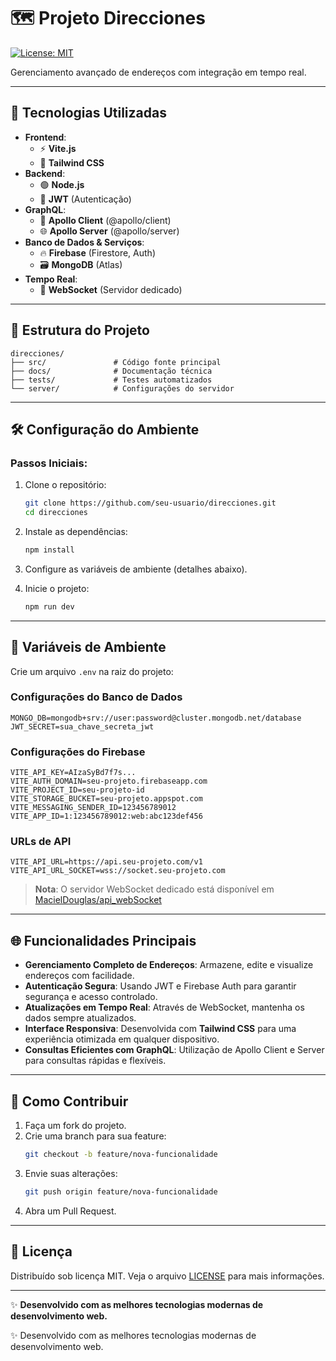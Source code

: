 # 🗺️ **Projeto Direcciones**

[![License: MIT](https://img.shields.io/badge/License-MIT-yellow.svg)](https://opensource.org/licenses/MIT)

Gerenciamento avançado de endereços com integração em tempo real.

---

## 🚀 **Tecnologias Utilizadas**

- **Frontend**:
  - ⚡ **Vite.js**
  - 🎨 **Tailwind CSS**
- **Backend**:
  - 🟢 **Node.js**
  - 🔑 **JWT** (Autenticação)
- **GraphQL**:
  - 🚀 **Apollo Client** (@apollo/client)
  - 🌐 **Apollo Server** (@apollo/server)
- **Banco de Dados & Serviços**:
  - 🔥 **Firebase** (Firestore, Auth)
  - 🗃️ **MongoDB** (Atlas)
- **Tempo Real**:
  - 📡 **WebSocket** (Servidor dedicado)

---

## 📂 **Estrutura do Projeto**

```
direcciones/
├── src/               # Código fonte principal
├── docs/              # Documentação técnica
├── tests/             # Testes automatizados
└── server/            # Configurações do servidor
```

---

## 🛠️ **Configuração do Ambiente**

### Passos Iniciais:

1. Clone o repositório:

   ```sh
   git clone https://github.com/seu-usuario/direcciones.git
   cd direcciones
   ```

2. Instale as dependências:

   ```sh
   npm install
   ```

3. Configure as variáveis de ambiente (detalhes abaixo).

4. Inicie o projeto:
   ```sh
   npm run dev
   ```

---

## 🔐 **Variáveis de Ambiente**

Crie um arquivo `.env` na raiz do projeto:

### Configurações do Banco de Dados

```env
MONGO_DB=mongodb+srv://user:password@cluster.mongodb.net/database
JWT_SECRET=sua_chave_secreta_jwt
```

### Configurações do Firebase

```env
VITE_API_KEY=AIzaSyBd7f7s...
VITE_AUTH_DOMAIN=seu-projeto.firebaseapp.com
VITE_PROJECT_ID=seu-projeto-id
VITE_STORAGE_BUCKET=seu-projeto.appspot.com
VITE_MESSAGING_SENDER_ID=123456789012
VITE_APP_ID=1:123456789012:web:abc123def456
```

### URLs de API

```env
VITE_API_URL=https://api.seu-projeto.com/v1
VITE_API_URL_SOCKET=wss://socket.seu-projeto.com
```

> **Nota**: O servidor WebSocket dedicado está disponível em [MacielDouglas/api_webSocket](https://github.com/MacielDouglas/api_webSocket)

---

## 🌐 **Funcionalidades Principais**

- **Gerenciamento Completo de Endereços**: Armazene, edite e visualize endereços com facilidade.
- **Autenticação Segura**: Usando JWT e Firebase Auth para garantir segurança e acesso controlado.
- **Atualizações em Tempo Real**: Através de WebSocket, mantenha os dados sempre atualizados.
- **Interface Responsiva**: Desenvolvida com **Tailwind CSS** para uma experiência otimizada em qualquer dispositivo.
- **Consultas Eficientes com GraphQL**: Utilização de Apollo Client e Server para consultas rápidas e flexíveis.

---

## 🤝 **Como Contribuir**

1. Faça um fork do projeto.
2. Crie uma branch para sua feature:
   ```sh
   git checkout -b feature/nova-funcionalidade
   ```
3. Envie suas alterações:
   ```sh
   git push origin feature/nova-funcionalidade
   ```
4. Abra um Pull Request.

---

## 📄 **Licença**

Distribuído sob licença MIT. Veja o arquivo [LICENSE](LICENSE) para mais informações.

---

✨ **Desenvolvido com as melhores tecnologias modernas de desenvolvimento web.**

✨ Desenvolvido com as melhores tecnologias modernas de desenvolvimento web.

```
````
